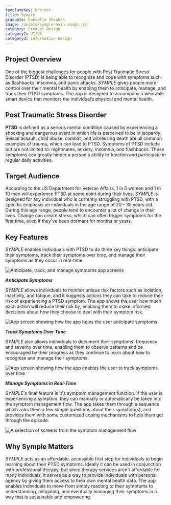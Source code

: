 ```yaml
---
templateKey: project
title: Symple
graduate: Danielle Sheahan
image: /assets/symple-main-image.jpg
category: Product Design
category2: UI/UX
category3: Information Design
---
```

## Project Overview

One of the biggest challenges for people with Post Traumatic Stress Disorder (PTSD) is being able to recognize and cope with symptoms such as flashbacks, insomnia, and panic attacks. _SYMPLE_ gives people more control over their mental health by enabling them to anticipate, manage, and track their PTSD symptoms. The app is designed to accompany a wearable smart device that monitors the individual’s physical and mental health.

## Post Traumatic Stress Disorder

**PTSD** is defined as a serious mental condition caused by experiencing a shocking and dangerous event in which life is perceived to be in jeopardy. Sexual assault, child abuse, combat, and witnessing death are all common examples of trauma, which can lead to PTSD. Symptoms of PTSD include but are not limited to: nightmares, anxiety, insomnia, and flashbacks. These symptoms can greatly hinder a person's ability to function and participate in regular daily activities.

## Target Audience

According to the US Department for Veteran Affairs, 1 in 5 women and 1 in 10 men will experience PTSD at some point during their lives. _SYMPLE_ is designed for any individual who is currently struggling with PTSD, with a specific emphasis on individuals in the age range of 20 - 35 years old. During this age range, people tend to encounter a lot of change in their lives. Change can create stress, which can often trigger symptoms for the first time, even if they've been dormant for months or years.

## Key Features

_SYMPLE_ enables individuals with PTSD to do three key things: anticipate their symptoms, track their symptoms over time, and manage their symptoms as they occur in real-time.

![Anticipate, track, and manage symptoms app screens](/assets/symple2.jpg)

_**Anticipate Symptoms**_

_SYMPLE_ allows individuals to monitor unique risk factors such as isolation, inactivity, and fatigue, and it suggests actions they can take to reduce their risk of experiencing a PTSD symptom. The app shows the user how much each action will reduce their risk by, enabling them to make informed decisions about how they choose to deal with their symptom risk.

![App screen showing how the app helps the user anticipate symptoms](/assets/symple-features-01.png)

_**Track Symptoms Over Time**_

_SYMPLE_ also allows individuals to document their symptoms' frequency and severity over time, enabling them to observe patterns and be encouraged by their progress as they continue to learn about how to recognize and manage their symptoms.

![App screen showing how the app enables the user to track symptoms over time](/assets/symple-features-02.png)

_**Manage Symptoms in Real-Time**_

_SYMPLE_'s final feature is it's symptom management function. If the user is experiencing a symptom, they can manually or automatically be taken into the symptom management flow. The app takes them through a sequence which asks them a few simple questions about their symptom(s), and provides them with some customized coping mechanisms to help them get through the episode.

![A selection of screens from the symptom management flow](/assets/symple-features-03.png)

## Why Symple Matters

_SYMPLE_ acts as an affordable, accessible first step for individuals to begin learning about their PTSD symptoms. Ideally it can be used in conjunction with professional therapy, but since therapy services aren't affordable for many individuals, it serves as a way to provide individuals with personal agency by giving them access to their own mental health data. The app enables individuals to move from simply reacting to their symptoms to understanding, mitigating, and eventually managing their symptoms in a way that is sustainable and empowering.
